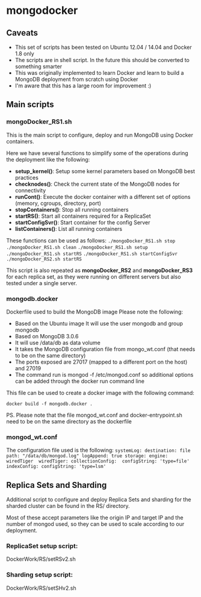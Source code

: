 # mongodocker
## Caveats
* This set of scripts has been tested on Ubuntu 12.04 / 14.04 and Docker 1.8 only
* The scripts are in shell script. In the future this should be converted to something smarter
* This was originally implemented to learn Docker and learn to build a MongoDB deployment from scratch using Docker
* I'm aware that this has a large room for improvement :)

## Main scripts

### mongoDocker_RS1.sh

This is the main script to configure, deploy and run MongoDB using Docker containers. 

Here we have several functions to simplify some of the operations during the deployment like the following:

* **setup_kernel()**: Setup some kernel parameters based on MongoDB best practices
* **checknodes()**: Check the current state of the MongoDB nodes for connectivity
* **runCont()**: Execute the docker container with a different set of options (memory, cgroups, directory, port)
* **stopContainers()**: Stop all running containers
* **startRS()**: Start all containers required for a ReplicaSet
* **startConfigSvr()**: Start container for the config Server
* **listContainers()**: List all running containers

These functions can be used as follows:
`./mongoDocker_RS1.sh stop`
`./mongoDocker_RS1.sh clean`
`./mongoDocker_RS1.sh setup`
`./mongoDocker_RS1.sh startRS`
`./mongoDocker_RS1.sh startConfigSvr`
`./mongoDocker_RS2.sh startRS`

This script is also repeated as **mongoDocker_RS2** and **mongoDocker_RS3** for each replica set, as they were running on different servers but also tested under a single server.


### mongodb.docker
Dockerfile used to build the MongoDB image
Please note the following:

* Based on the Ubuntu image
It will use the user mongodb and group mongodb
* Based on MongoDB 3.0.6
* It will use /data/db as data volume
* It takes the MongoDB configuration file from mongo_wt.conf (that needs to be on the same directory)
* The ports exposed are 27017 (mapped to a different port on the host) and 27019
* The command run is mongod -f /etc/mongod.conf so additional options can be added through the docker run command line

This file can be used to create a docker image with the following command:

`docker build -f mongodb.docker .`

PS. Please note that the file mongod_wt.conf and docker-entrypoint.sh need to be on the same directory as the dockerfile

### mongod_wt.conf
The configuration file used is the following:
`systemLog:
  destination: file
  path: "/data/db/mongod.log"
  logAppend: true
storage:
  engine: wiredTiger 
  wiredTiger:
    collectionConfig: 
      configString: 'type=file'
    indexConfig:
      configString: 'type=lsm'`
      
      
## Replica Sets and Sharding

Additional script to configure and deploy Replica Sets and sharding for the sharded cluster can be found in the RS/ directory.

Most of these accept parameters like the origin IP and target IP and the number of mongod used, so they can be used to scale according to our deployment.

### ReplicaSet setup script:
DockerWork/RS/setRSv2.sh

### Sharding setup script:
DockerWork/RS/setSHv2.sh
